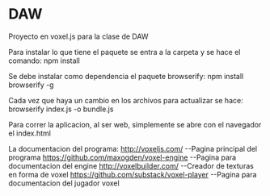# DAW
Proyecto en voxel.js para la clase de DAW

Para instalar lo que tiene el paquete se entra a la carpeta y se hace el comando: 
	npm install 

Se debe instalar como dependencia el paquete browserify:
	npm install browserify -g

Cada vez que haya un cambio en los archivos para actualizar se hace:
	browserify index.js -o bundle.js

Para correr la aplicacion, al ser web, simplemente se abre con el navegador el index.html


La documentacion del programa:
	http://voxeljs.com/    				--Pagina principal del programa
	https://github.com/maxogden/voxel-engine 	--Pagina para documentacion del engine
	http://voxelbuilder.com/			--Creador de texturas en forma de voxel
	https://github.com/substack/voxel-player	--Pagina para documentacion del jugador voxel
